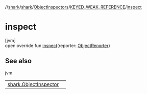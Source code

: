 //[shark](../../../../index.md)/[shark](../../index.md)/[ObjectInspectors](../index.md)/[KEYED_WEAK_REFERENCE](index.md)/[inspect](inspect.md)

# inspect

[jvm]\
open override fun [inspect](inspect.md)(reporter: [ObjectReporter](../../-object-reporter/index.md))

## See also

jvm

| | |
|---|---|
| [shark.ObjectInspector](../../-object-inspector/index.md) |  |
